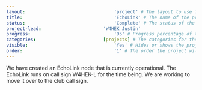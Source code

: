 ```yaml
---
layout:									'project' # The layout to use for the project page.
title:									'EchoLink' # The name of the project.
status:									'Complete' # The status of the project. Should be one of 'Brainstorming', 'Designing', 'Building', 'Testing', 'Implementing', 'On-Hold', or 'Cancelled'.
project-lead:						'W4HEK Justin'
progress:								'95' # Progress percentage of the project.
categories:							[projects] # The categories for the project. Projects should always be 'projects'.
visible:								'Yes' # Hides or shows the project in feeds.
order:									'1' # The order the project will be shown in feeds.
---
```



We have created an EchoLink node that is currently operational. The EchoLink runs on call
sign W4HEK-L for the time being. We are working to move it over to the club call sign.
